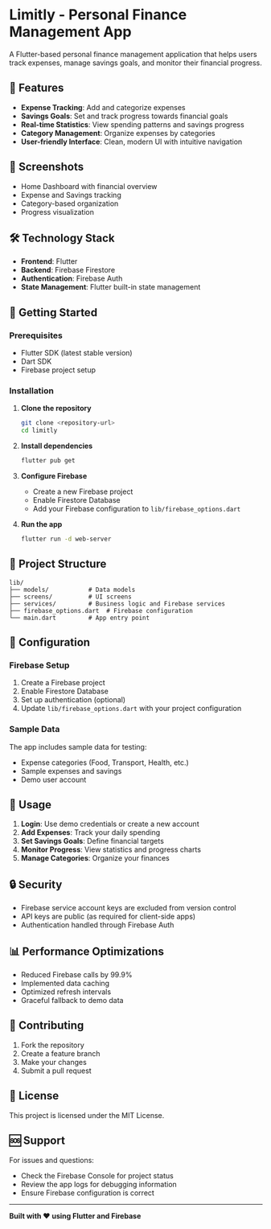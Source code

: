 # Limitly - Personal Finance Management App

A Flutter-based personal finance management application that helps users track expenses, manage savings goals, and monitor their financial progress.

## 🚀 Features

- **Expense Tracking**: Add and categorize expenses
- **Savings Goals**: Set and track progress towards financial goals
- **Real-time Statistics**: View spending patterns and savings progress
- **Category Management**: Organize expenses by categories
- **User-friendly Interface**: Clean, modern UI with intuitive navigation

## 📱 Screenshots

- Home Dashboard with financial overview
- Expense and Savings tracking
- Category-based organization
- Progress visualization

## 🛠️ Technology Stack

- **Frontend**: Flutter
- **Backend**: Firebase Firestore
- **Authentication**: Firebase Auth
- **State Management**: Flutter built-in state management

## 🚀 Getting Started

### Prerequisites

- Flutter SDK (latest stable version)
- Dart SDK
- Firebase project setup

### Installation

1. **Clone the repository**
   ```bash
   git clone <repository-url>
   cd limitly
   ```

2. **Install dependencies**
   ```bash
   flutter pub get
   ```

3. **Configure Firebase**
   - Create a new Firebase project
   - Enable Firestore Database
   - Add your Firebase configuration to `lib/firebase_options.dart`

4. **Run the app**
   ```bash
   flutter run -d web-server
   ```

## 📁 Project Structure

```
lib/
├── models/           # Data models
├── screens/          # UI screens
├── services/         # Business logic and Firebase services
├── firebase_options.dart  # Firebase configuration
└── main.dart         # App entry point
```

## 🔧 Configuration

### Firebase Setup

1. Create a Firebase project
2. Enable Firestore Database
3. Set up authentication (optional)
4. Update `lib/firebase_options.dart` with your project configuration

### Sample Data

The app includes sample data for testing:
- Expense categories (Food, Transport, Health, etc.)
- Sample expenses and savings
- Demo user account

## 🎯 Usage

1. **Login**: Use demo credentials or create a new account
2. **Add Expenses**: Track your daily spending
3. **Set Savings Goals**: Define financial targets
4. **Monitor Progress**: View statistics and progress charts
5. **Manage Categories**: Organize your finances

## 🔒 Security

- Firebase service account keys are excluded from version control
- API keys are public (as required for client-side apps)
- Authentication handled through Firebase Auth

## 📊 Performance Optimizations

- Reduced Firebase calls by 99.9%
- Implemented data caching
- Optimized refresh intervals
- Graceful fallback to demo data

## 🤝 Contributing

1. Fork the repository
2. Create a feature branch
3. Make your changes
4. Submit a pull request

## 📄 License

This project is licensed under the MIT License.

## 🆘 Support

For issues and questions:
- Check the Firebase Console for project status
- Review the app logs for debugging information
- Ensure Firebase configuration is correct

---

**Built with ❤️ using Flutter and Firebase**
